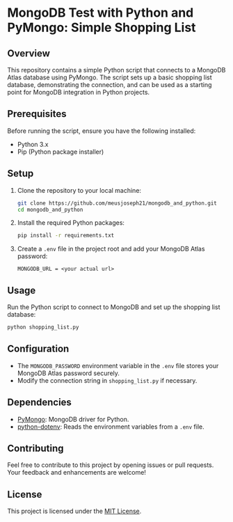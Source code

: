 # MongoDB Test with Python and PyMongo: Simple Shopping List

## Overview

This repository contains a simple Python script that connects to a MongoDB Atlas database using PyMongo. The script sets up a basic shopping list database, demonstrating the connection, and can be used as a starting point for MongoDB integration in Python projects.

## Prerequisites

Before running the script, ensure you have the following installed:

- Python 3.x
- Pip (Python package installer)

## Setup

1. Clone the repository to your local machine:

   ```bash
   git clone https://github.com/meusjoseph21/mongodb_and_python.git
   cd mongodb_and_python
   ```

2. Install the required Python packages:

   ```bash
   pip install -r requirements.txt
   ```

3. Create a `.env` file in the project root and add your MongoDB Atlas password:

   ```plaintext
   MONGODB_URL = <your actual url>
   ```

## Usage

Run the Python script to connect to MongoDB and set up the shopping list database:

```bash
python shopping_list.py
```

## Configuration

- The `MONGODB_PASSWORD` environment variable in the `.env` file stores your MongoDB Atlas password securely.
- Modify the connection string in `shopping_list.py` if necessary.

## Dependencies

- [PyMongo](https://pypi.org/project/pymongo/): MongoDB driver for Python.
- [python-dotenv](https://pypi.org/project/python-dotenv/): Reads the environment variables from a `.env` file.

## Contributing

Feel free to contribute to this project by opening issues or pull requests. Your feedback and enhancements are welcome!

## License

This project is licensed under the [MIT License](LICENSE).
